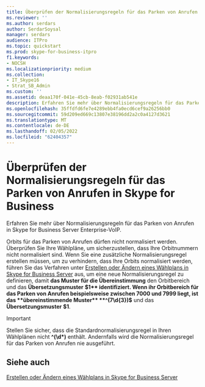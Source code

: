 ```yaml
---
title: Überprüfen der Normalisierungsregeln für das Parken von Anrufen in Skype for Business
ms.reviewer: ''
ms.author: serdars
author: SerdarSoysal
manager: serdars
audience: ITPro
ms.topic: quickstart
ms.prod: skype-for-business-itpro
f1.keywords:
- NOCSH
ms.localizationpriority: medium
ms.collection:
- IT_Skype16
- Strat_SB_Admin
ms.custom: ''
ms.assetid: deaa170f-041e-45cb-8eab-f02931ab541e
description: Erfahren Sie mehr über Normalisierungsregeln für das Parken von Anrufen in Skype for Business Server Enterprise-VoIP.
ms.openlocfilehash: 35ffdfd6fe7e4289ebb4fa0ecd6cef9a26256bb0
ms.sourcegitcommit: 59d209ed669c13807e38196dd2a2c0a4127d3621
ms.translationtype: MT
ms.contentlocale: de-DE
ms.lasthandoff: 02/05/2022
ms.locfileid: "62404357"
---
```

# <a name="verify-normalization-rules-for-call-park-in-skype-for-business"></a>Überprüfen der Normalisierungsregeln für das Parken von Anrufen in Skype for Business
 
Erfahren Sie mehr über Normalisierungsregeln für das Parken von Anrufen in Skype for Business Server Enterprise-VoIP.
  
Orbits für das Parken von Anrufen dürfen nicht normalisiert werden. Überprüfen Sie Ihre Wählpläne, um sicherzustellen, dass Ihre Orbitnummern nicht normalisiert sind. Wenn Sie eine zusätzliche Normalisierungsregel erstellen müssen, um zu verhindern, dass Ihre Orbits normalisiert werden, führen Sie das Verfahren unter [Erstellen oder Ändern eines Wählplans in Skype for Business Server](dial-plans.md) aus, um eine neue Normalisierungsregel zu definieren, damit **das Muster für die Übereinstimmung** den Orbitbereich und das **Übersetzungsmuster** **$1** identifiziert. Wenn ihr Orbitbereich für das Parken von Anrufen beispielsweise zwischen 7000 und 7999 liegt, ist das **übereinstimmende Muster** **^(7\d{3})$** und das **Übersetzungsmuster** **$1**.
  
> [!IMPORTANT]
> Stellen Sie sicher, dass die Standardnormalisierungsregel in Ihren Wählplänen nicht **^(\d\*)** enthält. Andernfalls wird die Normalisierungsregel für das Parken von Anrufen nie ausgeführt.
  
## <a name="see-also"></a>Siehe auch

[Erstellen oder Ändern eines Wählplans in Skype for Business Server](dial-plans.md)

